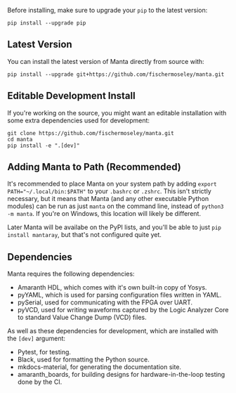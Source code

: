 Before installing, make sure to upgrade your `pip` to the latest version:

```
pip install --upgrade pip
```

## Latest Version
You can install the latest version of Manta directly from source with:

```
pip install --upgrade git+https://github.com/fischermoseley/manta.git
```

## Editable Development Install
If you're working on the source, you might want an editable installation with some extra dependencies used for development:

```
git clone https://github.com/fischermoseley/manta.git
cd manta
pip install -e ".[dev]"
```

## Adding Manta to Path (Recommended)

It's recommended to place Manta on your system path by adding `export PATH="~/.local/bin:$PATH"` to your `.bashrc` or `.zshrc`. This isn't strictly necessary, but it means that Manta (and any other executable Python modules) can be run as just `manta` on the command line, instead of `python3 -m manta`. If you're on Windows, this location will likely be different.

Later Manta will be availabe on the PyPI lists, and you'll be able to just `pip install mantaray`, but that's not configured quite yet.

## Dependencies
Manta requires the following dependencies:

- Amaranth HDL, which comes with it's own built-in copy of Yosys.
- pyYAML, which is used for parsing configuration files written in YAML.
- pySerial, used for communicating with the FPGA over UART.
- pyVCD, used for writing waveforms captured by the Logic Analyzer Core to standard Value Change Dump (VCD) files.

As well as these dependencies for development, which are installed with the `[dev]` argument:

- Pytest, for testing.
- Black, used for formatting the Python source.
- mkdocs-material, for generating the documentation site.
- amaranth_boards, for building designs for hardware-in-the-loop testing done by the CI.
